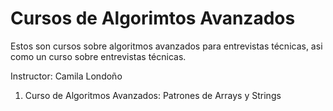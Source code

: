 <h1>Cursos de Algorimtos Avanzados</h1>
<p>Estos son cursos sobre algoritmos avanzados para entrevistas técnicas, asi como un curso sobre entrevistas técnicas.</p>
<p>Instructor: Camila Londoño</p>

<ol>
  <li>Curso de Algoritmos Avanzados: Patrones de Arrays y Strings</li>
</ol>
